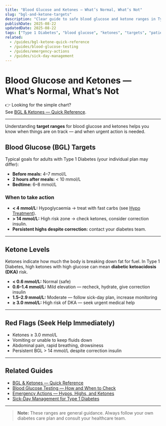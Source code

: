 ```yaml
---
title: "Blood Glucose and Ketones — What’s Normal, What’s Not"
slug: "bgl-and-ketone-targets"
description: "Clear guide to safe blood glucose and ketone ranges in Type 1 Diabetes, and when to take urgent action."
publishDate: 2025-08-22
updatedDate: 2025-08-22
tags: ["Type 1 Diabetes", "blood glucose", "ketones", "targets", "patientguide"]
related:
  - /guides/bgl-ketone-quick-reference
  - /guides/blood-glucose-testing
  - /guides/emergency-actions
  - /guides/sick-day-management
---
```


# Blood Glucose and Ketones — What’s Normal, What’s Not

👉 Looking for the simple chart?  
See [BGL & Ketones — Quick Reference](/guides/bgl-ketone-quick-reference).

---

Understanding **target ranges** for blood glucose and ketones helps you know when things are on track — and when urgent action is needed.

## Blood Glucose (BGL) Targets

Typical goals for adults with Type 1 Diabetes (your individual plan may differ):

- **Before meals:** 4–7 mmol/L  
- **2 hours after meals:** < 10 mmol/L  
- **Bedtime:** 6–8 mmol/L  

### When to take action
- **< 4 mmol/L:** Hypoglycaemia → treat with fast carbs (see [Hypo Treatment](/guides/hypoglycaemia-treatment)).  
- **> 14 mmol/L:** High risk zone → check ketones, consider correction insulin.  
- **Persistent highs despite correction:** contact your diabetes team.

---

## Ketone Levels

Ketones indicate how much the body is breaking down fat for fuel. In Type 1 Diabetes, high ketones with high glucose can mean **diabetic ketoacidosis (DKA)** risk.

- **< 0.6 mmol/L:** Normal (safe)  
- **0.6–1.4 mmol/L:** Mild elevation — recheck, hydrate, give correction insulin  
- **1.5–2.9 mmol/L:** Moderate — follow sick-day plan, increase monitoring  
- **≥ 3.0 mmol/L:** High risk of DKA — seek urgent medical help  

---

## Red Flags (Seek Help Immediately)
- Ketones ≥ 3.0 mmol/L  
- Vomiting or unable to keep fluids down  
- Abdominal pain, rapid breathing, drowsiness  
- Persistent BGL > 14 mmol/L despite correction insulin  

---

## Related Guides
- [BGL & Ketones — Quick Reference](/guides/bgl-ketone-quick-reference)  
- [Blood Glucose Testing — How and When to Check](/guides/blood-glucose-testing)  
- [Emergency Actions — Hypos, Highs, and Ketones](/guides/emergency-actions)  
- [Sick-Day Management for Type 1 Diabetes](/guides/sick-day-management)  

---

> **Note:** These ranges are general guidance. Always follow your own diabetes care plan and consult your healthcare team.

